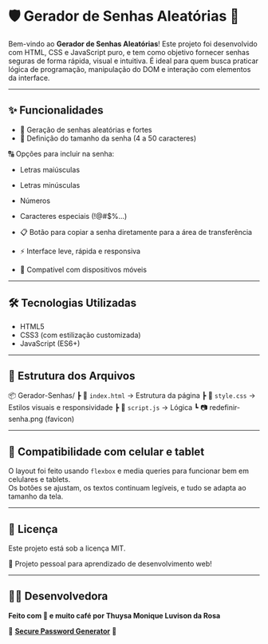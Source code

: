 # 🛡️ Gerador de Senhas Aleatórias 🔏

Bem-vindo ao **Gerador de Senhas Aleatórias**!
Este projeto foi desenvolvido com HTML, CSS e JavaScript puro, e tem como objetivo fornecer senhas seguras de forma rápida, visual e intuitiva. É ideal para quem busca praticar lógica de programação, manipulação do DOM e interação com elementos da interface.

---

## ✨ Funcionalidades

- 🎲 Geração de senhas aleatórias e fortes
- 📏 Definição do tamanho da senha (4 a 50 caracteres)

🔠 Opções para incluir na senha:
- Letras maiúsculas
- Letras minúsculas
- Números
- Caracteres especiais (!@#$%...)

- 📋 Botão para copiar a senha diretamente para a área de transferência
- ⚡ Interface leve, rápida e responsiva
- 📱 Compatível com dispositivos móveis

---

## 🛠️ Tecnologias Utilizadas

- HTML5
- CSS3 (com estilização customizada)
- JavaScript (ES6+)

---

## 📁 Estrutura dos Arquivos

📦 Gerador-Senhas/
 ┣ 📜 `index.html` → Estrutura da página
 ┣ 📜 `style.css`  → Estilos visuais e responsividade
 ┣ 📜 `script.js`  → Lógica 
 ┗ 📷 redefinir-senha.png (favicon)
 
---

## 📱 Compatibilidade com celular e tablet

O layout foi feito usando `flexbox` e media queries para funcionar bem em celulares e tablets.  
Os botões se ajustam, os textos continuam legíveis, e tudo se adapta ao tamanho da tela.

---

## 📄  Licença

Este projeto está sob a licença MIT.

💼 Projeto pessoal para aprendizado de desenvolvimento web!

--- 

## 👩‍💻 Desenvolvedora

**Feito com 💜 e muito café por Thuysa Monique Luvison da Rosa**

📌 **[Secure Password Generator](https://secure-password-generator-mu.vercel.app/)** 📌
